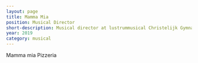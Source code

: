 ```yaml
---
layout: page
title: Mamma Mia
position: Musical Director
short-description: Musical director at lustrummusical Christelijk Gymnasium Sorghvliet
year: 2019
category: musical
---
```



Mamma mia Pizzeria
